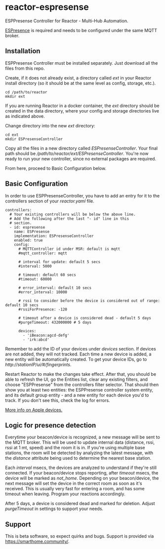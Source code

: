 # reactor-espresense
ESPPresense Controller for Reactor - Multi-Hub Automation.

[ESPresence](https://espresense.com/) is required and needs to be configured under the same MQTT broker.

## Installation
ESPPresense Controller must be installed separately. Just download all the files from this repo.

Create, if it does not already exist, a directory called *ext* in your Reactor install directory (so it should be at the same level as config, storage, etc.).

```
cd /path/to/reactor
mkdir ext
```

If you are running Reactor in a docker container, the *ext* directory should be created in the data directory, where your config and storage directories live as indicated above.

Change directory into the new *ext* directory:

```
cd ext
mkdir ESPresenseController
```

Copy all the files in a new directory called *ESPresenseController*.
Your final path should be */path/to/reactor/ext/ESPresenseController*.
You're now ready to run your new controller, since no external packages are required.

From here, proceed to Basic Configuration below.

## Basic Configuration

In order to use ESPPresenseController, you have to add an entry for it to the controllers section of your *reactor.yaml* file.

```
controllers:
  # Your existing controllers will be below the above line.
  # Add the following after the last "- id" line in this
  # section.
  - id: espresense
    name: ESPresense
    implementation: ESPresenseController
    enabled: true
    config:
      # MQTTController id under MSR: default is mqtt
      #mqtt_controller: mqtt

      # interval for update: default 5 secs
      #interval: 5000

      # timeout: default 60 secs
      #timeout: 60000

      # error_interval: default 10 secs
      #error_interval: 10000

      # rssi to consider before the device is considered out of range: default 10 secs
      #rssiForPresence: -120

      # timeout after a device is considered dead - default 5 days
      #purgeTimeout: 432000000 # 5 days

      devices:
        - 'iBeacon:agcd-defg'
        - 'irk:abcd'
```

Remember to add the ID of your devices under *devices* section. If devices are not added, they will not tracked. Each time a new device is added, a new entity will be automatically created. To get your device IDs, go to *http://stationIP/ui/#/fingerprints*.

Restart Reactor to make the changes take effect. After that, you should be able to refresh the UI, go the Entities list, clear any existing filters, and choose "ESPPresense" from the controllers filter selector. That should then show you at least two entities: the ESPPresense controller system entity, and its default group entity - and a new entity for each device you'd to track. If you don't see this, check the log for errors.

[More info on Apple devices.](https://community.home-assistant.io/t/espresense-device-id-how-to-get-them/403018/15?u=gwp1)

## Logic for presence detection

Everytime your beacon/device is recognized, a new message will be sent to the MQTT broker. This will be used to update internal data (distance, rssi, rssi at 1 mt, speed) and the room it is in. If you're using multiple base stations, the room will be detected by analyzing the latest message, with the *distance* attribute being used to determine the nearest base station.

Each *interval* msecs, the devices are analyzed to understand if they're still connected. If your beacon/device stops reporting, after *timeout* msecs, the device will be marked as *not_home*. Depending on your beacon/device, the next message will set the device in the correct room as soon as it's received. This is usually very fast for entering a room, and has some timeout when leaving. Program your reactions accordingly.

After 5 days, a device is considered dead and marked for deletion. Adjust *purgeTimeout* in settings to support your needs.

## Support

This is beta software, so expect quirks and bugs. Support is provided via https://smarthome.community/.